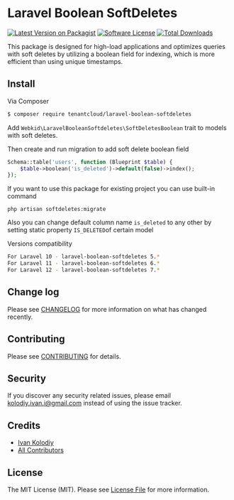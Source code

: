 # Laravel Boolean SoftDeletes

[![Latest Version on Packagist][ico-version]][link-packagist]
[![Software License][ico-license]](LICENSE.md)
[![Total Downloads][ico-downloads]][link-downloads]

This package is designed for high-load applications and optimizes queries with soft deletes by utilizing a boolean field for indexing, which is more efficient than using unique timestamps.

## Install

Via Composer

```bash
$ composer require tenantcloud/laravel-boolean-softdeletes
```

Add `Webkid\LaravelBooleanSoftdeletes\SoftDeletesBoolean` trait to models with soft deletes.

Then create and run migration to add soft delete boolean field

```php
Schema::table('users', function (Blueprint $table) {
    $table->boolean('is_deleted')->default(false)->index();
});
```

If you want to use this package for existing project you can use built-in command

```dotenv
php artisan softdeletes:migrate
```

Also you can change default column name `is_deleted` to any other by setting static property `IS_DELETED`of certain model

Versions compatibility

```bash
For Laravel 10 - laravel-boolean-softdeletes 5.*
For Laravel 11 - laravel-boolean-softdeletes 6.*
For Laravel 12 - laravel-boolean-softdeletes 7.*
```

## Change log

Please see [CHANGELOG](CHANGELOG.md) for more information on what has changed recently.

## Contributing

Please see [CONTRIBUTING](CONTRIBUTING.md) for details.

## Security

If you discover any security related issues, please email kolodiy.ivan.i@gmail.com instead of using the issue tracker.

## Credits

-   [Ivan Kolodiy][link-author]
-   [All Contributors][link-contributors]

## License

The MIT License (MIT). Please see [License File](LICENSE.md) for more information.

[ico-version]: https://img.shields.io/packagist/v/tenantcloud/laravel-boolean-softdeletes.svg?style=flat-square
[ico-license]: https://img.shields.io/badge/license-MIT-brightgreen.svg?style=flat-square
[ico-code-quality]: https://img.shields.io/scrutinizer/g/tenantcloud/laravel-boolean-softdeletes.svg?style=flat-square
[ico-downloads]: https://img.shields.io/packagist/dt/tenantcloud/laravel-boolean-softdeletes.svg?style=flat-square
[link-packagist]: https://packagist.org/packages/tenantcloud/laravel-boolean-softdeletes
[link-downloads]: https://packagist.org/packages/tenantcloud/laravel-boolean-softdeletes
[link-author]: https://github.com/ivankolodii
[link-contributors]: ../../contributors
